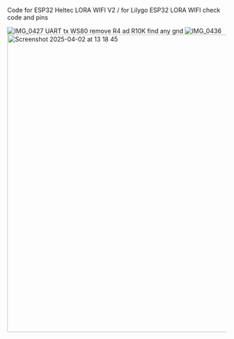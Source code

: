Code for ESP32 Heltec LORA WIFI V2 / for Lilygo ESP32 LORA WIFI check code and pins






![IMG_0427](https://github.com/user-attachments/assets/5a7ca207-e0d1-4810-bba2-994f970e5809)
UART tx WS80 remove R4 ad R10K find any gnd
![IMG_0436](https://github.com/user-attachments/assets/728e4624-3994-4eed-abe3-71bb0919d9c2)
<img width="684" alt="Screenshot 2025-04-02 at 13 18 45" src="https://github.com/user-attachments/assets/5e570081-c18e-4fe3-9f94-b0b3e9a2d9eb" />
